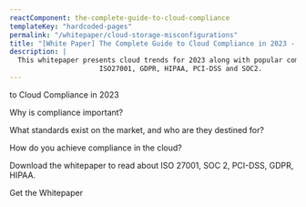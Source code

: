 ```yaml
---
reactComponent: the-complete-guide-to-cloud-compliance
templateKey: "hardcoded-pages"
permalink: "/whitepaper/cloud-storage-misconfigurations"
title: "[White Paper] The Complete Guide to Cloud Compliance in 2023 - Cyscale"
description: |
  This whitepaper presents cloud trends for 2023 along with popular compliance frameworks such as
                      ISO27001, GDPR, HIPAA, PCI-DSS and SOC2.
---
```


to Cloud Compliance in 2023

Why is compliance important?

What standards exist on the market, and who are they destined for?

How do you achieve compliance in the cloud?

Download the whitepaper to read about ISO 27001, SOC 2, PCI-DSS, GDPR,
                                            HIPAA.

Get the Whitepaper


